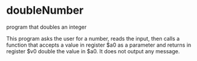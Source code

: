 # doubleNumber
program that doubles an integer

This program asks the user for a number, reads the input, then calls a function that accepts a value in register $a0 as a parameter and returns in register $v0 double the value in $a0. 
It does not output any message.
